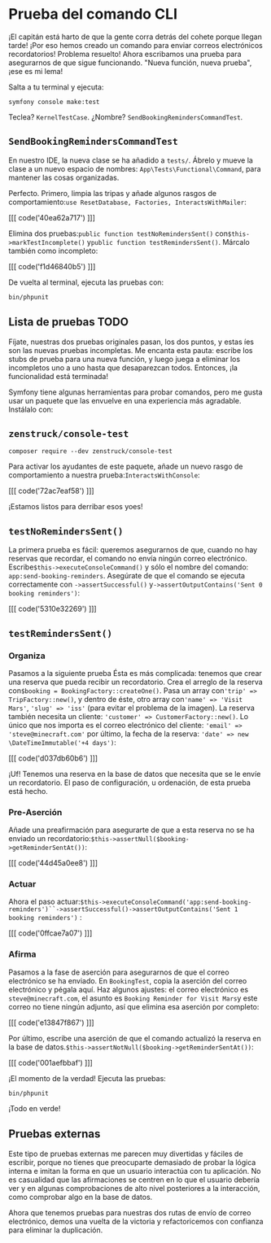 # Prueba del comando CLI

¡El capitán está harto de que la gente corra detrás del cohete porque llegan tarde! ¡Por eso hemos creado un comando para enviar correos electrónicos recordatorios! Problema resuelto! Ahora escribamos una prueba para asegurarnos de que sigue funcionando. "Nueva función, nueva prueba", ¡ese es mi lema!

Salta a tu terminal y ejecuta:

```terminal
symfony console make:test
```

Teclea? `KernelTestCase`. ¿Nombre? `SendBookingRemindersCommandTest`.

## `SendBookingRemindersCommandTest`

En nuestro IDE, la nueva clase se ha añadido a `tests/`. Ábrelo y mueve la clase a un nuevo espacio de nombres: `App\Tests\Functional\Command`, para mantener las cosas organizadas.

Perfecto. Primero, limpia las tripas y añade algunos rasgos de comportamiento:`use ResetDatabase, Factories, InteractsWithMailer`:

[[[ code('40ea62a717') ]]]

Elimina dos pruebas:`public function testNoRemindersSent()` con`$this->markTestIncomplete()` y`public function testRemindersSent()`. Márcalo también como incompleto:

[[[ code('f1d46840b5') ]]]

De vuelta al terminal, ejecuta las pruebas con:

```terminal
bin/phpunit
```

## Lista de pruebas TODO

Fíjate, nuestras dos pruebas originales pasan, los dos puntos, y estas íes son las nuevas pruebas incompletas. Me encanta esta pauta: escribe los stubs de prueba para una nueva función, y luego juega a eliminar los incompletos uno a uno hasta que desaparezcan todos. Entonces, ¡la funcionalidad está terminada!

Symfony tiene algunas herramientas para probar comandos, pero me gusta usar un paquete que las envuelve en una experiencia más agradable. Instálalo con:

## `zenstruck/console-test`

```terminal
composer require --dev zenstruck/console-test
```

Para activar los ayudantes de este paquete, añade un nuevo rasgo de comportamiento a nuestra prueba:`InteractsWithConsole`:

[[[ code('72ac7eaf58') ]]]

¡Estamos listos para derribar esos yoes!

## `testNoRemindersSent()`

La primera prueba es fácil: queremos asegurarnos de que, cuando no hay reservas que recordar, el comando no envía ningún correo electrónico. Escribe`$this->executeConsoleCommand()` y sólo el nombre del comando: `app:send-booking-reminders`. Asegúrate de que el comando se ejecuta correctamente con `->assertSuccessful()` y`->assertOutputContains('Sent 0 booking reminders')`:

[[[ code('5310e32269') ]]]

## `testRemindersSent()`

### Organiza

Pasamos a la siguiente prueba Ésta es más complicada: tenemos que crear una reserva que pueda recibir un recordatorio. Crea el arreglo de la reserva con`$booking = BookingFactory::createOne()`. Pasa un array con`'trip' => TripFactory::new()`, y dentro de éste, otro array con`'name' => 'Visit Mars'`, `'slug' => 'iss'` (para evitar el problema de la imagen). La reserva también necesita un cliente: `'customer' => CustomerFactory::new()`. Lo único que nos importa es el correo electrónico del cliente: `'email' => 'steve@minecraft.com'` por último, la fecha de la reserva: `'date' => new \DateTimeImmutable('+4 days')`:

[[[ code('d037db60b6') ]]]

¡Uf! Tenemos una reserva en la base de datos que necesita que se le envíe un recordatorio. El paso de configuración, u ordenación, de esta prueba está hecho.

### Pre-Aserción

Añade una preafirmación para asegurarte de que a esta reserva no se ha enviado un recordatorio:`$this->assertNull($booking->getReminderSentAt())`:

[[[ code('44d45a0ee8') ]]]

### Actuar

Ahora el paso actuar:`$this->executeConsoleCommand('app:send-booking-reminders')``->assertSuccessful()->assertOutputContains('Sent 1 booking reminders')` :

[[[ code('0ffcae7a07') ]]]

### Afirma

Pasamos a la fase de aserción para asegurarnos de que el correo electrónico se ha enviado. En `BookingTest`, copia la aserción del correo electrónico y pégala aquí. Haz algunos ajustes: el correo electrónico es `steve@minecraft.com`, el asunto es `Booking Reminder for Visit Mars`y este correo no tiene ningún adjunto, así que elimina esa aserción por completo:

[[[ code('e13847f867') ]]]

Por último, escribe una aserción de que el comando actualizó la reserva en la base de datos.`$this->assertNotNull($booking->getReminderSentAt())`:

[[[ code('001aefbbaf') ]]]

¡El momento de la verdad! Ejecuta las pruebas:

```terminal-silent
bin/phpunit
```

¡Todo en verde!

## Pruebas externas

Este tipo de pruebas externas me parecen muy divertidas y fáciles de escribir, porque no tienes que preocuparte demasiado de probar la lógica interna e imitan la forma en que un usuario interactúa con tu aplicación. No es casualidad que las afirmaciones se centren en lo que el usuario debería ver y en algunas comprobaciones de alto nivel posteriores a la interacción, como comprobar algo en la base de datos.

Ahora que tenemos pruebas para nuestras dos rutas de envío de correo electrónico, demos una vuelta de la victoria y refactoricemos con confianza para eliminar la duplicación.
